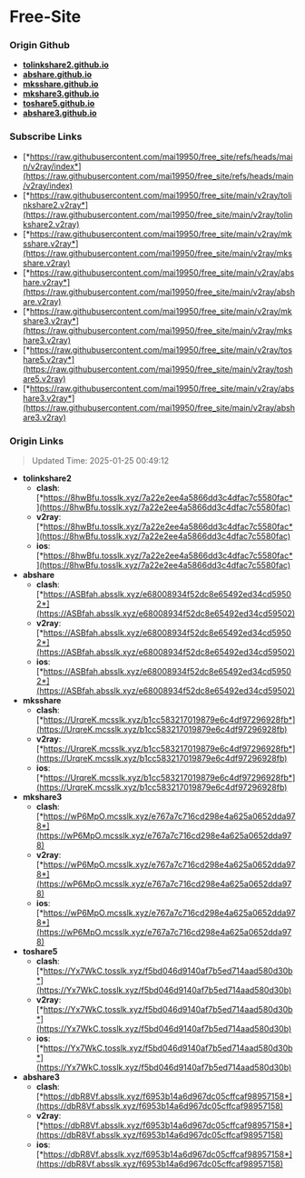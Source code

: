 # Free-Site

### Origin Github

- [**tolinkshare2.github.io**](https://github.com/tolinkshare2/tolinkshare2.github.io)
- [**abshare.github.io**](https://github.com/abshare/abshare.github.io)
- [**mksshare.github.io**](https://github.com/mksshare/mksshare.github.io)
- [**mkshare3.github.io**](https://github.com/mkshare3/mkshare3.github.io)
- [**toshare5.github.io**](https://github.com/toshare5/toshare5.github.io)
- [**abshare3.github.io**](https://github.com/abshare3/abshare3.github.io)

### Subscribe Links

- [*https://raw.githubusercontent.com/mai19950/free_site/refs/heads/main/v2ray/index*](https://raw.githubusercontent.com/mai19950/free_site/refs/heads/main/v2ray/index)
- [*https://raw.githubusercontent.com/mai19950/free_site/main/v2ray/tolinkshare2.v2ray*](https://raw.githubusercontent.com/mai19950/free_site/main/v2ray/tolinkshare2.v2ray)
- [*https://raw.githubusercontent.com/mai19950/free_site/main/v2ray/mksshare.v2ray*](https://raw.githubusercontent.com/mai19950/free_site/main/v2ray/mksshare.v2ray)
- [*https://raw.githubusercontent.com/mai19950/free_site/main/v2ray/abshare.v2ray*](https://raw.githubusercontent.com/mai19950/free_site/main/v2ray/abshare.v2ray)
- [*https://raw.githubusercontent.com/mai19950/free_site/main/v2ray/mkshare3.v2ray*](https://raw.githubusercontent.com/mai19950/free_site/main/v2ray/mkshare3.v2ray)
- [*https://raw.githubusercontent.com/mai19950/free_site/main/v2ray/toshare5.v2ray*](https://raw.githubusercontent.com/mai19950/free_site/main/v2ray/toshare5.v2ray)
- [*https://raw.githubusercontent.com/mai19950/free_site/main/v2ray/abshare3.v2ray*](https://raw.githubusercontent.com/mai19950/free_site/main/v2ray/abshare3.v2ray)

### Origin Links

> Updated Time: 2025-01-25 00:49:12

- **tolinkshare2**
  - **clash**: [*https://8hwBfu.tosslk.xyz/7a22e2ee4a5866dd3c4dfac7c5580fac*](https://8hwBfu.tosslk.xyz/7a22e2ee4a5866dd3c4dfac7c5580fac)
  - **v2ray**: [*https://8hwBfu.tosslk.xyz/7a22e2ee4a5866dd3c4dfac7c5580fac*](https://8hwBfu.tosslk.xyz/7a22e2ee4a5866dd3c4dfac7c5580fac)
  - **ios**: [*https://8hwBfu.tosslk.xyz/7a22e2ee4a5866dd3c4dfac7c5580fac*](https://8hwBfu.tosslk.xyz/7a22e2ee4a5866dd3c4dfac7c5580fac)
- **abshare**
  - **clash**: [*https://ASBfah.absslk.xyz/e68008934f52dc8e65492ed34cd59502*](https://ASBfah.absslk.xyz/e68008934f52dc8e65492ed34cd59502)
  - **v2ray**: [*https://ASBfah.absslk.xyz/e68008934f52dc8e65492ed34cd59502*](https://ASBfah.absslk.xyz/e68008934f52dc8e65492ed34cd59502)
  - **ios**: [*https://ASBfah.absslk.xyz/e68008934f52dc8e65492ed34cd59502*](https://ASBfah.absslk.xyz/e68008934f52dc8e65492ed34cd59502)
- **mksshare**
  - **clash**: [*https://UrqreK.mcsslk.xyz/b1cc583217019879e6c4df97296928fb*](https://UrqreK.mcsslk.xyz/b1cc583217019879e6c4df97296928fb)
  - **v2ray**: [*https://UrqreK.mcsslk.xyz/b1cc583217019879e6c4df97296928fb*](https://UrqreK.mcsslk.xyz/b1cc583217019879e6c4df97296928fb)
  - **ios**: [*https://UrqreK.mcsslk.xyz/b1cc583217019879e6c4df97296928fb*](https://UrqreK.mcsslk.xyz/b1cc583217019879e6c4df97296928fb)
- **mkshare3**
  - **clash**: [*https://wP6MpO.mcsslk.xyz/e767a7c716cd298e4a625a0652dda978*](https://wP6MpO.mcsslk.xyz/e767a7c716cd298e4a625a0652dda978)
  - **v2ray**: [*https://wP6MpO.mcsslk.xyz/e767a7c716cd298e4a625a0652dda978*](https://wP6MpO.mcsslk.xyz/e767a7c716cd298e4a625a0652dda978)
  - **ios**: [*https://wP6MpO.mcsslk.xyz/e767a7c716cd298e4a625a0652dda978*](https://wP6MpO.mcsslk.xyz/e767a7c716cd298e4a625a0652dda978)
- **toshare5**
  - **clash**: [*https://Yx7WkC.tosslk.xyz/f5bd046d9140af7b5ed714aad580d30b*](https://Yx7WkC.tosslk.xyz/f5bd046d9140af7b5ed714aad580d30b)
  - **v2ray**: [*https://Yx7WkC.tosslk.xyz/f5bd046d9140af7b5ed714aad580d30b*](https://Yx7WkC.tosslk.xyz/f5bd046d9140af7b5ed714aad580d30b)
  - **ios**: [*https://Yx7WkC.tosslk.xyz/f5bd046d9140af7b5ed714aad580d30b*](https://Yx7WkC.tosslk.xyz/f5bd046d9140af7b5ed714aad580d30b)
- **abshare3**
  - **clash**: [*https://dbR8Vf.absslk.xyz/f6953b14a6d967dc05cffcaf98957158*](https://dbR8Vf.absslk.xyz/f6953b14a6d967dc05cffcaf98957158)
  - **v2ray**: [*https://dbR8Vf.absslk.xyz/f6953b14a6d967dc05cffcaf98957158*](https://dbR8Vf.absslk.xyz/f6953b14a6d967dc05cffcaf98957158)
  - **ios**: [*https://dbR8Vf.absslk.xyz/f6953b14a6d967dc05cffcaf98957158*](https://dbR8Vf.absslk.xyz/f6953b14a6d967dc05cffcaf98957158)
